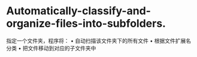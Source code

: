 # Automatically-classify-and-organize-files-into-subfolders.
指定一个文件夹，程序将： • 自动扫描该文件夹下的所有文件 • 根据文件扩展名分类 • 把文件移动到对应的子文件夹中
